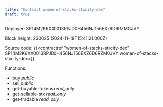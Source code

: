 ```yaml
---
title: "Contract women-of-stacks-stxcity-dex"
draft: true
---
```

Deployer: SP14M2K6XX0013RPJD0H456NJ156EXZ6D6RZMGJVY


 



Block height: 230025 (2024-11-18T15:41:21.000Z)

Source code: {{<contractref "women-of-stacks-stxcity-dex" SP14M2K6XX0013RPJD0H456NJ156EXZ6D6RZMGJVY women-of-stacks-stxcity-dex>}}

Functions:

* buy _public_
* sell _public_
* get-buyable-tokens _read_only_
* get-sellable-stx _read_only_
* get-tradable _read_only_
